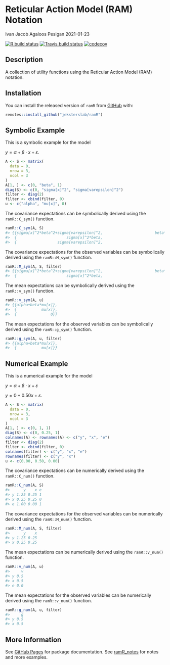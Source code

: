 Reticular Action Model (RAM) Notation
================
Ivan Jacob Agaloos Pesigan
2021-01-23

<!-- README.md is generated from README.Rmd. Please edit that file -->
<!-- badges: start -->

[![R build
status](https://github.com/jeksterslab/ramR/workflows/R-CMD-check/badge.svg?branch=master)](https://github.com/jeksterslab/ramR/actions?workflow=R-CMD-check)
[![Travis build
status](https://travis-ci.com/jeksterslab/ramR.svg?branch=master)](https://travis-ci.com/jeksterslab/ramR)
[![codecov](https://codecov.io/github/jeksterslab/ramR/branch/master/graphs/badge.svg)](https://codecov.io/github/jeksterslab/ramR)
<!-- badges: end -->

## Description

A collection of utility functions using the Reticular Action Model (RAM)
notation.

## Installation

You can install the released version of `ramR` from
[GitHub](https://github.com/jeksterslab/ramR) with:

``` r
remotes::install_github("jeksterslab/ramR")
```

## Symbolic Example

This is a symbolic example for the model

*y* = *α* + *β* ⋅ *x* + *ε*.

``` r
A <- S <- matrix(
  data = 0,
  nrow = 3,
  ncol = 3
)
A[1, ] <- c(0, "beta", 1)
diag(S) <- c(0, "sigma[x]^2", "sigma[varepsilon]^2")
filter <- diag(2)
filter <- cbind(filter, 0)
u <- c("alpha", "mu[x]", 0)
```

The covariance expectations can be symbolically derived using the
`ramR::C_sym()` function.

``` r
ramR::C_sym(A, S)
#> {{sigma[x]^2*beta^2+sigma[varepsilon]^2,                       beta*sigma[x]^2,                   sigma[varepsilon]^2},
#>  {                      sigma[x]^2*beta,                            sigma[x]^2,                                     0},
#>  {                  sigma[varepsilon]^2,                                     0,                   sigma[varepsilon]^2}}
```

The covariance expectations for the observed variables can be
symbolically derived using the `ramR::M_sym()` function.

``` r
ramR::M_sym(A, S, filter)
#> {{sigma[x]^2*beta^2+sigma[varepsilon]^2,                       beta*sigma[x]^2},
#>  {                      sigma[x]^2*beta,                            sigma[x]^2}}
```

The mean expectations can be symbolically derived using the
`ramR::v_sym()` function.

``` r
ramR::v_sym(A, u)
#> {{alpha+beta*mu[x]},
#>  {           mu[x]},
#>  {               0}}
```

The mean expectations for the observed variables can be symbolically
derived using the `ramR::g_sym()` function.

``` r
ramR::g_sym(A, u, filter)
#> {{alpha+beta*mu[x]},
#>  {           mu[x]}}
```

## Numerical Example

This is a numerical example for the model

*y* = *α* + *β* ⋅ *x* + *ε*

*y* = 0 + 0.50*x* + *ε*.

``` r
A <- S <- matrix(
  data = 0,
  nrow = 3,
  ncol = 3
)
A[1, ] <- c(0, 1, 1)
diag(S) <- c(0, 0.25, 1)
colnames(A) <- rownames(A) <- c("y", "x", "e")
filter <- diag(2)
filter <- cbind(filter, 0)
colnames(filter) <- c("y", "x", "e")
rownames(filter) <- c("y", "x")
u <- c(0.00, 0.50, 0.00)
```

The covariance expectations can be numerically derived using the
`ramR::C_num()` function.

``` r
ramR::C_num(A, S)
#>      y    x e
#> y 1.25 0.25 1
#> x 0.25 0.25 0
#> e 1.00 0.00 1
```

The covariance expectations for the observed variables can be
numerically derived using the `ramR::M_num()` function.

``` r
ramR::M_num(A, S, filter)
#>      y    x
#> y 1.25 0.25
#> x 0.25 0.25
```

The mean expectations can be numerically derived using the
`ramR::v_num()` function.

``` r
ramR::v_num(A, u)
#>     v
#> y 0.5
#> x 0.5
#> e 0.0
```

The mean expectations for the observed variables can be numerically
derived using the `ramR::v_num()` function.

``` r
ramR::g_num(A, u, filter)
#>     g
#> y 0.5
#> x 0.5
```

## More Information

See [GitHub Pages](https://jeksterslab.github.io/ramR/index.html) for
package documentation. See
[ramR\_notes](https://jeksterslab.github.io/ramR_notes/index.html) for
notes and more examples.
